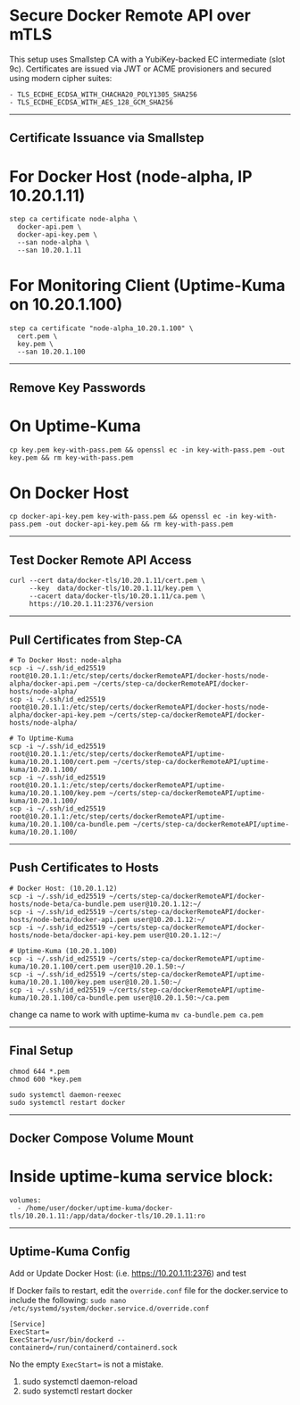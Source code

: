 # Secure Docker Remote API over mTLS   

This setup uses Smallstep CA with a YubiKey-backed EC intermediate (slot 9c). Certificates are issued via JWT or ACME provisioners and secured using modern cipher suites:
```
- TLS_ECDHE_ECDSA_WITH_CHACHA20_POLY1305_SHA256
- TLS_ECDHE_ECDSA_WITH_AES_128_GCM_SHA256
```
---

## Certificate Issuance via Smallstep

# For Docker Host (node-alpha, IP 10.20.1.11)
```
step ca certificate node-alpha \
  docker-api.pem \
  docker-api-key.pem \
  --san node-alpha \
  --san 10.20.1.11
```

# For Monitoring Client (Uptime-Kuma on 10.20.1.100)
```
step ca certificate "node-alpha_10.20.1.100" \
  cert.pem \
  key.pem \
  --san 10.20.1.100
```
---

## Remove Key Passwords
# On Uptime-Kuma
`cp key.pem key-with-pass.pem && openssl ec -in key-with-pass.pem -out key.pem && rm key-with-pass.pem`

# On Docker Host
`cp docker-api-key.pem key-with-pass.pem && openssl ec -in key-with-pass.pem -out docker-api-key.pem && rm key-with-pass.pem`

---

## Test Docker Remote API Access
```
curl --cert data/docker-tls/10.20.1.11/cert.pem \
     --key  data/docker-tls/10.20.1.11/key.pem \
     --cacert data/docker-tls/10.20.1.11/ca.pem \
     https://10.20.1.11:2376/version
```
---

## Pull Certificates from Step-CA
```
# To Docker Host: node-alpha
scp -i ~/.ssh/id_ed25519 root@10.20.1.1:/etc/step/certs/dockerRemoteAPI/docker-hosts/node-alpha/docker-api.pem ~/certs/step-ca/dockerRemoteAPI/docker-hosts/node-alpha/
scp -i ~/.ssh/id_ed25519 root@10.20.1.1:/etc/step/certs/dockerRemoteAPI/docker-hosts/node-alpha/docker-api-key.pem ~/certs/step-ca/dockerRemoteAPI/docker-hosts/node-alpha/

# To Uptime-Kuma
scp -i ~/.ssh/id_ed25519 root@10.20.1.1:/etc/step/certs/dockerRemoteAPI/uptime-kuma/10.20.1.100/cert.pem ~/certs/step-ca/dockerRemoteAPI/uptime-kuma/10.20.1.100/
scp -i ~/.ssh/id_ed25519 root@10.20.1.1:/etc/step/certs/dockerRemoteAPI/uptime-kuma/10.20.1.100/key.pem ~/certs/step-ca/dockerRemoteAPI/uptime-kuma/10.20.1.100/
scp -i ~/.ssh/id_ed25519 root@10.20.1.1:/etc/step/certs/dockerRemoteAPI/uptime-kuma/10.20.1.100/ca-bundle.pem ~/certs/step-ca/dockerRemoteAPI/uptime-kuma/10.20.1.100/
```
---

## Push Certificates to Hosts
```
# Docker Host: (10.20.1.12)
scp -i ~/.ssh/id_ed25519 ~/certs/step-ca/dockerRemoteAPI/docker-hosts/node-beta/ca-bundle.pem user@10.20.1.12:~/
scp -i ~/.ssh/id_ed25519 ~/certs/step-ca/dockerRemoteAPI/docker-hosts/node-beta/docker-api.pem user@10.20.1.12:~/
scp -i ~/.ssh/id_ed25519 ~/certs/step-ca/dockerRemoteAPI/docker-hosts/node-beta/docker-api-key.pem user@10.20.1.12:~/

# Uptime-Kuma (10.20.1.100)
scp -i ~/.ssh/id_ed25519 ~/certs/step-ca/dockerRemoteAPI/uptime-kuma/10.20.1.100/cert.pem user@10.20.1.50:~/
scp -i ~/.ssh/id_ed25519 ~/certs/step-ca/dockerRemoteAPI/uptime-kuma/10.20.1.100/key.pem user@10.20.1.50:~/
scp -i ~/.ssh/id_ed25519 ~/certs/step-ca/dockerRemoteAPI/uptime-kuma/10.20.1.100/ca-bundle.pem user@10.20.1.50:~/ca.pem
```
change ca name to work with uptime-kuma
`mv ca-bundle.pem ca.pem`

---

## Final Setup
```
chmod 644 *.pem
chmod 600 *key.pem

sudo systemctl daemon-reexec
sudo systemctl restart docker
```
---

## Docker Compose Volume Mount

# Inside uptime-kuma service block:
```
volumes:
  - /home/user/docker/uptime-kuma/docker-tls/10.20.1.11:/app/data/docker-tls/10.20.1.11:ro
```
---

## Uptime-Kuma Config

Add or Update Docker Host: (i.e.
https://10.20.1.11:2376) and test

If Docker fails to restart, edit the `override.conf` file for the docker.service to include the following:
`sudo nano /etc/systemd/system/docker.service.d/override.conf`
```
[Service]
ExecStart= 
ExecStart=/usr/bin/dockerd --containerd=/run/containerd/containerd.sock
```
No the empty `ExecStart=` is not a mistake.

1. sudo systemctl daemon-reload
2. sudo systemctl restart docker
